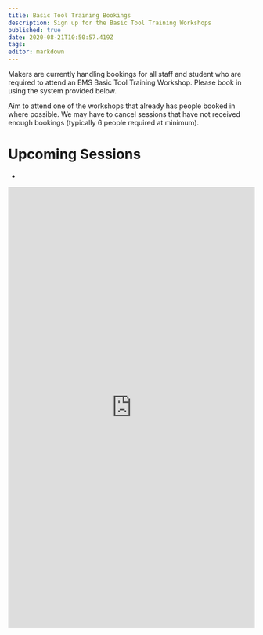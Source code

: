 ```yaml
---
title: Basic Tool Training Bookings
description: Sign up for the Basic Tool Training Workshops
published: true
date: 2020-08-21T10:50:57.419Z
tags: 
editor: markdown
---
```


Makers are currently handling bookings for all staff and student who are required to attend an EMS Basic Tool Training Workshop. Please book in using the system provided below. 

Aim to attend one of the workshops that already has people booked in where possible. We may have to cancel sessions that have not received enough bookings (typically 6 people required at minimum).

# Upcoming Sessions
-

<p><iframe src="https://bookwhen.com/uwamakers/iframe" frameborder="0" scrolling="yes" seamless="seamless" style="display:block;border:none;width:100%;height:900px;"></iframe></p>